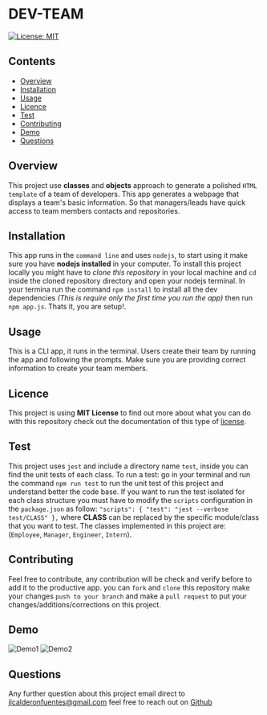 # DEV-TEAM
[![License: MIT](https://img.shields.io/badge/License-MIT-yellow.svg)](https://opensource.org/licenses/MIT)

## Contents
* [Overview](#Overview)
* [Installation](#Installation)
* [Usage](#Usage)
* [Licence](#License)
* [Test](#Test)
* [Contributing](#Contributing)
* [Demo](#Demo)
* [Questions](#Questions)


## Overview
This project use **classes** and **objects** approach to generate a polished `HTML template` of a team of developers. This app generates a webpage that displays a team's basic information. So that managers/leads have quick access to team members contacts and repositories.

## Installation
This app runs in the `command line` and uses `nodejs`, to start using it make sure you have **nodejs installed** in your computer. To install this project locally you might have to *clone this repository* in your local machine and `cd` inside the cloned repository directory and open your nodejs terminal. In your termina run the command `npm install` to install all the dev dependencies *(This is require only the first time you run the app)* then run `npm app.js`. Thats it, you are setup!.

## Usage
This is a CLI app, it runs in the terminal. Users create their team by running the app and following the prompts. Make sure you are providing correct information to create your team members. 

## Licence
This project is using **MIT License** to find out more about what you can do with this repository check out the documentation of this type of [license](https://api.github.com/licenses/mit).

## Test
This project uses `jest` and include a directory name `test`, inside you can find the unit tests of each class. To run a test: go in your terminal and run the command `npm run test` to run the unit test of this project and understand better the code base. If you want to run the test isolated for each class structure you must have to modify the `scripts` configuration in the `package.json` as follow: `"scripts": { "test": "jest --verbose test/CLASS" },` where **CLASS** can be replaced by the specific module/class that you want to test. The classes implemented in this project are: (`Employee`, `Manager`, `Engineer`, `Intern`).

## Contributing
Feel free to contribute, any contribution will be check and verify before to add it to the productive app. you can `fork` and `clone` this repository make your changes `push to your branch` and make a `pull request` to put your changes/additions/corrections on this project.

## Demo
![Demo1]()
![Demo2]()

## Questions
Any further question about this project email direct to <jlcalderonfuentes@gmail.com> feel free to reach out on [Github](https://github.com/jlcalderon)

